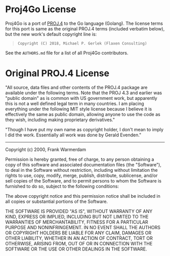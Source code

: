 # Proj4Go License

Proj4Go is a port of [PROJ.4](http://proj4.org) to the Go language (Golang).
The license terms for this port is same as the original PROJ.4 terms (included
verbatim below), but the new work's default copyright line is:

> `Copyright (C) 2018, Michael P. Gerlek (Flaxen Consulting)`

See the `AUTHORS.md` file for a list of all Proj4Go contributors.


# Original PROJ.4 License

"All source, data files and other contents of the PROJ.4 package are 
available under the following terms.  Note that the PROJ 4.3 and earlier
was "public domain" as is common with US government work, but apparently
this is not a well defined legal term in many countries.  I am placing 
everything under the following MIT style license because I believe it is
effectively the same as public domain, allowing anyone to use the code as
they wish, including making proprietary derivatives."

"Though I have put my own name as copyright holder, I don't mean to imply
I did the work.  Essentially all work was done by Gerald Evenden."

 --------------

 Copyright (c) 2000, Frank Warmerdam

 Permission is hereby granted, free of charge, to any person obtaining a
 copy of this software and associated documentation files (the "Software"),
 to deal in the Software without restriction, including without limitation
 the rights to use, copy, modify, merge, publish, distribute, sublicense,
 and/or sell copies of the Software, and to permit persons to whom the
 Software is furnished to do so, subject to the following conditions:

 The above copyright notice and this permission notice shall be included
 in all copies or substantial portions of the Software.

 THE SOFTWARE IS PROVIDED "AS IS", WITHOUT WARRANTY OF ANY KIND, EXPRESS
 OR IMPLIED, INCLUDING BUT NOT LIMITED TO THE WARRANTIES OF MERCHANTABILITY,
 FITNESS FOR A PARTICULAR PURPOSE AND NONINFRINGEMENT. IN NO EVENT SHALL
 THE AUTHORS OR COPYRIGHT HOLDERS BE LIABLE FOR ANY CLAIM, DAMAGES OR OTHER
 LIABILITY, WHETHER IN AN ACTION OF CONTRACT, TORT OR OTHERWISE, ARISING
 FROM, OUT OF OR IN CONNECTION WITH THE SOFTWARE OR THE USE OR OTHER
 DEALINGS IN THE SOFTWARE.

